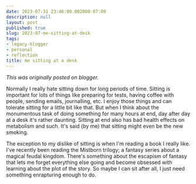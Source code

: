 ```yaml
---
date: 2023-07-31 23:46:00.002000-07:00
description: null
layout: post
published: true
slug: 2023-07-me-sitting-at-desk
tags:
- legacy-blogger
- personal
- reflection
title: me sitting at a desk
---
```



*This was originally posted on blogger.*

Normally I really hate sitting down for long periods of time. Sitting is important for lots of things like preparing for tests, having coffee with people, sending emails, journalling, etc. I enjoy those things and can tolerate sitting for a little bit like that. But when I think about the monumentous task of doing something for many hours at end, day after day at a desk it's rather daunting. Sitting at end also has bad health effects on metabolism and such. It's said (by me) that sitting might even be the new smoking.

The exception to my dislike of sitting is when I'm reading a book I really like. I've recently been reading the Mistborn trilogy; a fantasy series about a magical feudal kingdom. There's something about the escapism of fantasy that lets me forget everything else going and become obsessed with learning about the plot of the story. So maybe I can sit after all, I just need something enrapturing enough to do.

